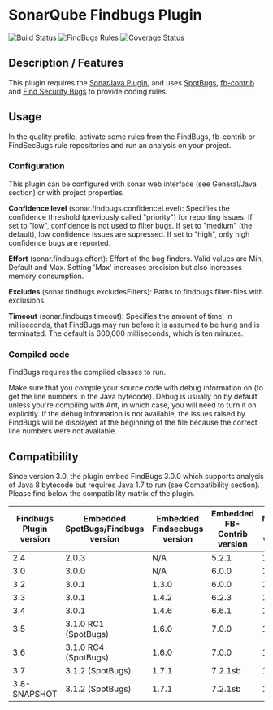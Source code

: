 # SonarQube Findbugs Plugin
[![Build Status](https://travis-ci.org/spotbugs/sonar-findbugs.svg?branch=master)](https://travis-ci.org/spotbugs/sonar-findbugs)
![FindBugs Rules](https://img.shields.io/badge/SpotBugs_rules-818-brightgreen.svg?maxAge=2592000)
[![Coverage Status](https://sonarcloud.io/api/badges/measure?key=com.github.spotbugs:sonar-findbugs-plugin&metric=coverage)](https://sonarcloud.io/component_measures?id=com.github.spotbugs:sonar-findbugs-plugin&metric=coverage)

## Description / Features

This plugin requires the [SonarJava Plugin](https://docs.sonarqube.org/display/PLUG/SonarJava), and uses [SpotBugs](https://spotbugs.github.io), [fb-contrib](http://fb-contrib.sourceforge.net/) and [Find Security Bugs](http://h3xstream.github.io/find-sec-bugs/) to provide coding rules.


## Usage

In the quality profile, activate some rules from the FindBugs, fb-contrib or FindSecBugs rule repositories and run an analysis on your project.


### Configuration
This plugin can be configured with sonar web interface (see General/Java section) or with project properties.

**Confidence level** (sonar.findbugs.confidenceLevel): Specifies the confidence threshold (previously called "priority") for reporting issues. If set to "low", confidence is not used to filter bugs. If set to "medium" (the default), low confidence issues are supressed. If set to "high", only high confidence bugs are reported.

**Effort** (sonar.findbugs.effort): Effort of the bug finders. Valid values are Min, Default and Max. Setting 'Max' increases precision but also increases memory consumption.

**Excludes** (sonar.findbugs.excludesFilters): Paths to findbugs filter-files with exclusions. 

**Timeout** (sonar.findbugs.timeout): Specifies the amount of time, in milliseconds, that FindBugs may run before it is assumed to be hung and is terminated. The default is 600,000 milliseconds, which is ten minutes.


### Compiled code

FindBugs requires the compiled classes to run.

Make sure that you compile your source code with debug information on (to get the line numbers in the Java bytecode). Debug is usually on by default unless you're compiling with Ant, in which case, you will need to turn it on explicitly. If the debug information is not available, the issues raised by FindBugs will be displayed at the beginning of the file because the correct line numbers were not available.


## Compatibility 

Since version 3.0, the plugin embed FindBugs 3.0.0 which supports analysis of Java 8 bytecode but requires Java 1.7 to run (see Compatibility section). Please find below the compatibility matrix of the plugin.

Findbugs Plugin version|Embedded SpotBugs/Findbugs version|Embedded Findsecbugs version|Embedded FB-Contrib version|Minimal Java version|Minimum SonarQube version|Minimum sonar-java version|
-----------------------|----------------------------------|----------------------------|---------------------------|--------------------|-----------------|------------------
2.4                    | 2.0.3                            | N/A                        | 5.2.1                     | 1.6|4.2|2.4
3.0                    | 3.0.0                            | N/A                        | 6.0.0                     | 1.7|4.2|2.4
3.2                    | 3.0.1                            | 1.3.0                      | 6.0.0                     | 1.7|4.5.2|2.7
3.3                    | 3.0.1                            | 1.4.2                      | 6.2.3                     | 1.7|4.5.2|2.7
3.4                    | 3.0.1                            | 1.4.6                      | 6.6.1                     | 1.8|5.6|3.13.1
3.5                    | 3.1.0 RC1 (SpotBugs)             | 1.6.0                      | 7.0.0                     | 1.8|5.6.6|4.0
3.6                    | 3.1.0 RC4 (SpotBugs)             | 1.6.0                      | 7.0.0                     | 1.8|5.6.7|4.15.0.12310
3.7                    | 3.1.2 (SpotBugs)                 | 1.7.1                      | 7.2.1sb                   | 1.8|6.7.1|5.1.0.13090
3.8-SNAPSHOT           | 3.1.2 (SpotBugs)                 | 1.7.1                      | 7.2.1sb                   | 1.8|6.7.1|5.1.0.13090
